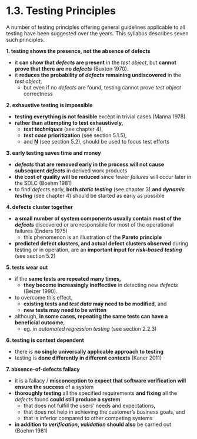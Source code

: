 # 1.3. Testing Principles

A number of testing principles offering general guidelines applicable to all testing have been suggested over the years. This syllabus describes seven such principles.

**1. testing shows the presence, not the absence of defects**
* it **can show that *defects* are present** in the *test object*, but **cannot prove that there are no *defects*** (Buxton 1970).
* it **reduces the probability of *defects* remaining undiscovered** in the *test object*,
  + but even if no *defects* are found, testing cannot prove *test object* correctness

**2. exhaustive testing is impossible**
* **testing everything is not feasible** except in trivial cases (Manna 1978).
* **rather than attempting to test exhaustively**,
  + ***test techniques*** (see chapter 4),
  + ***test case* prioritization** (see section 5.1.5),
  + and **Ņ** (see section 5.2), should be used to focus test efforts

**3. early testing saves time and money**
* ***defects* that are removed early in the process will not cause subsequent *defects*** in derived work products
* **the cost of quality will be reduced** since fewer *failures* will occur later in the SDLC (Boehm 1981)
* to find *defects* early, **both *static testing*** (see chapter 3) **and *dynamic testing*** (see chapter 4) should be started as early as possible

**4. defects cluster together**
* **a small number of system components usually contain most of the *defects*** discovered or are responsible for most of the operational failures (Enders 1975)
  + this phenomenon is an illustration of the **Pareto principle**
* **predicted defect clusters, and actual defect clusters observed** during testing or in operation, are an **important input for *risk-based testing*** (see section 5.2)

**5. tests wear out**
* if the **same tests are repeated many times,**
  + **they become increasingly ineffective** in detecting new *defects* (Beizer 1990).
* to overcome this effect,
  + **existing tests and *test data* may need to be modified**, and
  + **new tests may need to be written**
* although, **in some cases, repeating the same tests can have a beneficial outcome**,
  + eg. in *automated regression testing* (see section 2.2.3)

**6. testing is context dependent**
* there is **no single universally applicable approach to testing**
* testing is **done differently in different contexts** (Kaner 2011)

**7. absence-of-defects fallacy**
* it is a fallacy / **misconception to expect that software verification will ensure the success** of a system
* **thoroughly testing** all the specified requirements **and fixing** all the *defects* found **could still produce a system**
  + that does not fulfill the users’ needs and expectations,
  + that does not help in achieving the customer’s business goals, and
  + that is inferior compared to other competing systems
* **in addition to *verification*, *validation* should also** be carried out (Boehm 1981)
